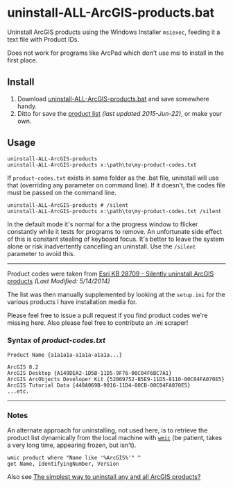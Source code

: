 # uninstall-ALL-ArcGIS-products.bat

Uninstall ArcGIS products using the Windows Installer `msiexec`, feeding it a text file with Product IDs.

Does not work for programs like ArcPad which don't use msi to install in the first place.  

## Install
1. Download [uninstall-ALL-ArcGIS-products.bat](https://github.com/maphew/arcplus/blob/master/SysAdmin/uninstall-ALL-ArcGIS-products.bat) and save somewhere handy. 
2. Ditto for save the [product list](https://github.com/maphew/arcplus/blob/master/SysAdmin/product-codes.txt) *(last updated 2015-Jun-22)*, or make your own.


## Usage  
    uninstall-ALL-ArcGIS-products    
    uninstall-ALL-ArcGIS-products x:\path\to\my-product-codes.txt
    
If `product-codes.txt` exists in same folder as the .bat file, uninstall will use that (overriding any parameter on command line). If it doesn't, the codes file must be passed on the command line.

    uninstall-ALL-ArcGIS-products # /silent
    uninstall-ALL-ArcGIS-products x:\path\to\my-product-codes.txt /silent

In the default mode it's normal for a the progress window to flicker constantly while it tests for programs to remove. An unfortunate side effect of this is constant stealing of keyboard focus. It's better to leave the system alone or risk inadvertently cancelling an uninstall. Use the `/silent` parameter to avoid this.


---------
Product codes were taken from [Esri KB 28709 - Silently uninstall ArcGIS products](http://support.esri.com/en/knowledgebase/techarticles/detail/28709) *(Last Modified: 5/14/2014)*

The list was then manually supplemented by looking at the `setup.ini` for the various products I have installation media for.   

Please feel free to issue a pull request if you find product codes we're missing here. Also please feel free to contribute an .ini scraper!

### Syntax of *product-codes.txt*

    Product Name {a1a1a1a-a1a1a-a1a1a...}
    
    ArcGIS 8.2
    ArcGIS Desktop {A149DEA2-1D5B-11D5-9F76-00C04F6BC7A1}
    ArcGIS ArcObjects Developer Kit {52069752-B5E9-11D5-8110-00C04FA070E5}
    ArcGIS Tutorial Data {440A069B-9016-11D4-80CB-00C04FA070E5}
    ...etc.
    

-----
### Notes

An alternate approach for uninstalling, not used here, is to retrieve the product list dynamically from the local machine with [`wmic`](http://technet.microsoft.com/en-us/library/bb742610.aspx) (be patient, takes a very long time, appearing frozen, but isn't).

	wmic product where "Name like '%ArcGIS%'" ^
	get Name, IdentifyingNumber, Version 


Also see [The simplest way to uninstall any and all ArcGIS products?](http://gis.stackexchange.com/questions/49290/the-simplest-way-to-uninstall-any-and-all-arcgis-products)